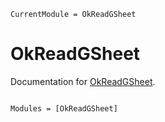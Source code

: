 ```@meta
CurrentModule = OkReadGSheet
```

# OkReadGSheet

Documentation for [OkReadGSheet](https://github.com/okatsn/OkReadGSheet.jl).

```@index
```

```@autodocs
Modules = [OkReadGSheet]
```
